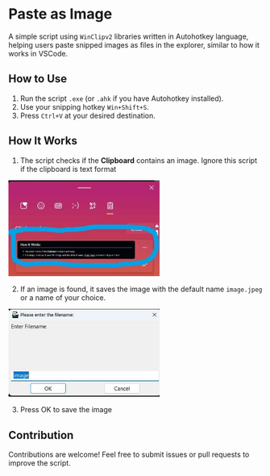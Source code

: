 # Paste as Image

A simple script using `WinClipv2` libraries written in Autohotkey language, helping users paste snipped images as files in the explorer, similar to how it works in VSCode.

## How to Use

1. Run the script `.exe` (or `.ahk` if you have Autohotkey installed).
2. Use your snipping hotkey `Win+Shift+S`.
3. Press `Ctrl+V` at your desired destination.

## How It Works

1. The script checks if the **Clipboard** contains an image. Ignore this script if the clipboard is text format

<img src="assets/documents/how-to-use-1.jpeg" alt="tip 1 " width="300"/>

2. If an image is found, it saves the image with the default name `image.jpeg` or a name of your choice.

<img src="assets/documents/how-to-use-2.jpeg"  alt="tip 2" width="300"/>

3. Press OK to save the image


## Contribution

Contributions are welcome! Feel free to submit issues or pull requests to improve the script.
